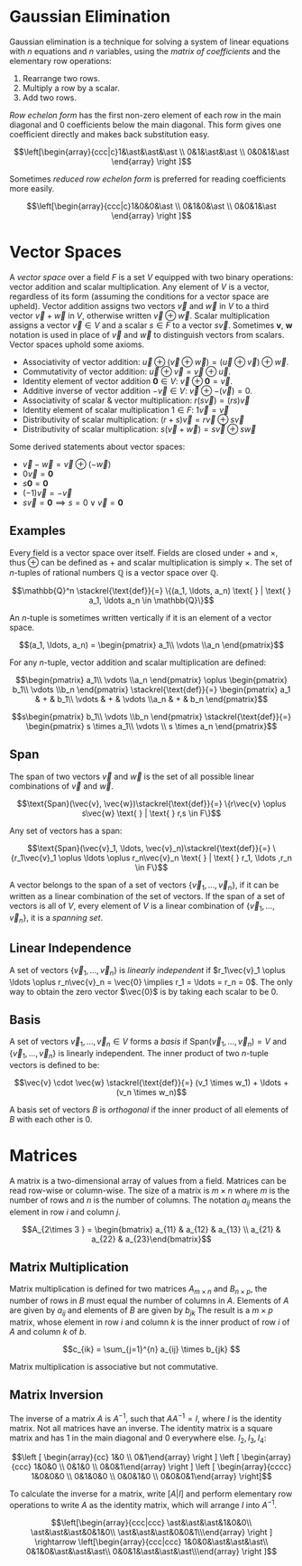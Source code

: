 Gaussian Elimination
====================

Gaussian elimination is a technique for solving a system of linear
equations with $n$ equations and $n$ variables, using the *matrix of
coefficients* and the elementary row operations:

1.  Rearrange two rows.
2.  Multiply a row by a scalar.
3.  Add two rows.

*Row echelon form* has the first non-zero element of each row in the
main diagonal and 0 coefficients below the main diagonal. This form
gives one coefficient directly and makes back substitution easy.

$$\left[\begin{array}{ccc|c}1&\ast&\ast&\ast \\ 0&1&\ast&\ast \\ 0&0&1&\ast \end{array} \right ]$$

Sometimes *reduced row echelon form* is preferred for reading
coefficients more easily.

$$\left[\begin{array}{ccc|c}1&0&0&\ast \\ 0&1&0&\ast \\ 0&0&1&\ast \end{array} \right ]$$

Vector Spaces
=============

A *vector space* over a field $F$ is a set $V$ equipped with two binary
operations: vector addition and scalar multiplication. Any element of
$V$ is a vector, regardless of its form (assuming the conditions for a
vector space are upheld). Vector addition assigns two vectors $\vec{v}$
and $\vec{w}$ in $V$ to a third vector $\vec{v} + \vec{w}$ in $V$,
otherwise written $\vec{v} \oplus\vec{w}$. Scalar multiplication assigns
a vector $\vec{v} \in V$ and a scalar $s \in F$ to a vector $s \vec{v}$.
Sometimes $\boldsymbol{v}$, $\boldsymbol{w}$ notation is used in place
of $\vec{v}$ and $\vec{w}$ to distinguish vectors from scalars. Vector
spaces uphold some axioms.

-   Associativity of vector addition:
    $\vec{u} \oplus (\vec{v} \oplus \vec{w}) = (\vec{u} \oplus \vec{v}) \oplus \vec{w}$.
-   Commutativity of vector addition:
    $\vec{u} \oplus \vec{v} = \vec{v} \oplus \vec{u}$.
-   Identity element of vector addition $\boldsymbol{0} \in V$:
    $\vec{v} \oplus \boldsymbol{0} = \vec{v}$.
-   Additive inverse of vector addition $-\vec{v} \in V$:
    $\vec{v} \oplus -(\vec{v}) = 0$.
-   Associativity of scalar & vector multiplication:
    $r(s\vec{v}) = (rs)\vec{v}$
-   Identity element of scalar multiplication $1 \in F$:
    $1\vec{v} = \vec{v}$
-   Distributivity of scalar multiplication:
    $(r+s)\vec{v} = r\vec{v} \oplus s\vec{v}$
-   Distributivity of scalar multiplication:
    $s(\vec{v} + \vec{w}) = s\vec{v} \oplus s\vec{w}$

Some derived statements about vector spaces:

-   $\vec{v} - \vec{w} = \vec{v} \oplus (-\vec{w})$
-   $0\vec{v} = \boldsymbol{0}$
-   $s\boldsymbol{0} = \boldsymbol{0}$
-   $(-1)\vec{v} = -\vec{v}$
-   $s\vec{v} = \boldsymbol 0 \implies s = 0 \lor \vec{v} = \boldsymbol{0}$

Examples
--------

Every field is a vector space over itself. Fields are closed under $+$
and $\times$, thus $\oplus$ can be defined as $+$ and scalar
multiplication is simply $\times$. The set of *n*-tuples of rational
numbers $\mathbb{Q}$ is a vector space over $\mathbb{Q}$.

$$\mathbb{Q}^n \stackrel{\text{def}}{=} \{(a_1, \ldots, a_n) \text{ } | \text{ } a_1, \ldots a_n \in \mathbb{Q}\}$$

An *n*-tuple is sometimes written vertically if it is an element of a
vector space.

$$(a_1, \ldots, a_n) = \begin{pmatrix} a_1\\ \vdots \\a_n \end{pmatrix}$$

For any *n*-tuple, vector addition and scalar multiplication are
defined:

$$\begin{pmatrix} a_1\\ \vdots \\a_n \end{pmatrix} \oplus \begin{pmatrix} b_1\\ \vdots \\b_n \end{pmatrix} \stackrel{\text{def}}{=} \begin{pmatrix} a_1 & + & b_1\\ \vdots & + & \vdots \\a_n & + & b_n \end{pmatrix}$$

$$s\begin{pmatrix} b_1\\ \vdots \\b_n \end{pmatrix} \stackrel{\text{def}}{=} \begin{pmatrix} s \times a_1\\ \vdots \\ s \times a_n \end{pmatrix}$$

Span
----

The span of two vectors $\vec{v}$ and $\vec{w}$ is the set of all
possible linear combinations of $\vec{v}$ and $\vec{w}$.

$$\text{Span}(\vec{v}, \vec{w})\stackrel{\text{def}}{=} \{r\vec{v} \oplus s\vec{w} \text{ } | \text{ } r,s \in F\}$$

Any set of vectors has a span:

$$\text{Span}(\vec{v}_1, \ldots, \vec{v}_n)\stackrel{\text{def}}{=} \{r_1\vec{v}_1 \oplus \ldots \oplus r_n\vec{v}_n \text{ } | \text{ } r_1, \ldots ,r_n \in F\}$$

A vector belongs to the span of a set of vectors
$\{\vec{v}_1, \ldots, \vec{v}_n\}$, if it can be written as a linear
combination of the set of vectors. If the span of a set of vectors is
all of $V$, every element of $V$ is a linear combination of
$\{\vec{v}_1, \ldots, \vec{v}_n\}$, it is a *spanning set*.

Linear Independence
-------------------

A set of vectors $\{\vec{v}_1, \ldots, \vec{v}_n\}$ is *linearly
independent* if
$r_1\vec{v}_1 \oplus \ldots \oplus r_n\vec{v}_n = \vec{0} \implies r_1 = \ldots = r_n = 0$.
The only way to obtain the zero vector $\vec{0}$ is by taking each
scalar to be $0$.

Basis
-----

A set of vectors $\vec{v}_1, \ldots, \vec{v}_n \in V$ forms a *basis* if
$\text{Span}(\vec{v}_1, \ldots, \vec{v}_n) = V$ and
$\{\vec{v}_1, \ldots, \vec{v}_n\}$ is linearly independent. The inner
product of two *n*-tuple vectors is defined to be:

$$\vec{v} \cdot \vec{w} \stackrel{\text{def}}{=} (v_1 \times w_1) + \ldots + (v_n \times w_n)$$

A basis set of vectors $B$ is *orthogonal* if the inner product of all
elements of $B$ with each other is $0$.

Matrices
========

A matrix is a two-dimensional array of values from a field. Matrices can
be read row-wise or column-wise. The size of a matrix is $m \times n$
where $m$ is the number of rows and $n$ is the number of columns. The
notation $a_{ij}$ means the element in row $i$ and column $j$.

$$A_{2\times 3 } = \begin{bmatrix} a_{11} & a_{12} & a_{13} \\ a_{21} & a_{22} & a_{23}\end{bmatrix}$$

Matrix Multiplication
---------------------

Matrix multiplication is defined for two matrices $A_{m \times n}$ and
$B_{n \times p}$, the number of rows in $B$ must equal the number of
columns in $A$. Elements of $A$ are given by $a_{ij}$ and elements of
$B$ are given by $b_{jk}$ The result is a $m \times p$ matrix, whose
element in row $i$ and column $k$ is the inner product of row $i$ of $A$
and column $k$ of $b$.

$$c_{ik} = \sum_{j=1}^{n} a_{ij} \times b_{jk} $$

Matrix multiplication is associative but not commutative.

Matrix Inversion
----------------

The inverse of a matrix $A$ is $A^{-1}$, such that $AA^{-1} = I$, where
$I$ is the identity matrix. Not all matrices have an inverse. The
identity matrix is a square matrix and has 1 in the main diagonal and 0
everywhere else. $I_2, I_3, I_4$:

$$\left [ \begin{array}{cc} 1&0 \\ 0&1\end{array} \right ] \left [ \begin{array}{ccc} 1&0&0 \\ 0&1&0 \\ 0&0&1\end{array} \right ] \left [ \begin{array}{cccc} 1&0&0&0 \\ 0&1&0&0 \\ 0&0&1&0 \\ 0&0&0&1\end{array} \right]$$

To calculate the inverse for a matrix, write $[A|I]$ and perform
elementary row operations to write $A$ as the identity matrix, which
will arrange $I$ into $A^{-1}$.

$$\left[\begin{array}{ccc|ccc} \ast&\ast&\ast&1&0&0\\ \ast&\ast&\ast&0&1&0\\ \ast&\ast&\ast&0&0&1\\\end{array} \right ] \rightarrow \left[\begin{array}{ccc|ccc} 1&0&0&\ast&\ast&\ast\\ 0&1&0&\ast&\ast&\ast\\ 0&0&1&\ast&\ast&\ast\\\end{array} \right ]$$
